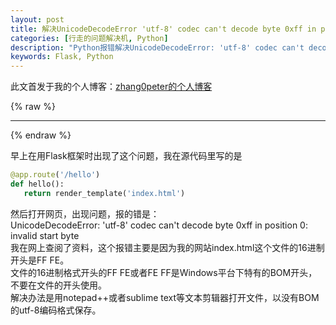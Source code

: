 ```yaml
---
layout: post
title: 解决UnicodeDecodeError 'utf-8' codec can't decode byte 0xff in position 0 invalid start byte问题
categories: [行走的问题解决机, Python]
description: "Python报错解决UnicodeDecodeError: 'utf-8' codec can't decode byte 0xff in position 0: invalid start byte "
keywords: Flask, Python
---
```


此文首发于我的个人博客：[zhang0peter的个人博客](https://zhang0peter.com)         

{% raw %}
***          
{% endraw %}




早上在用Flask框架时出现了这个问题，我在源代码里写的是  <br/>
```python
@app.route('/hello')
def hello():
   return render_template('index.html')
```
然后打开网页，出现问题，报的错是：  <br/>
UnicodeDecodeError: 'utf-8' codec can't decode byte 0xff in position 0: invalid start byte  <br/>
我在网上查阅了资料，这个报错主要是因为我的网站index.html这个文件的16进制开头是FF FE。  <br/>
文件的16进制格式开头的FF FE或者FE FF是Windows平台下特有的BOM开头，不要在文件的开头使用。  <br/>
解决办法是用notepad++或者sublime text等文本剪辑器打开文件，以没有BOM的utf-8编码格式保存。  <br/>

